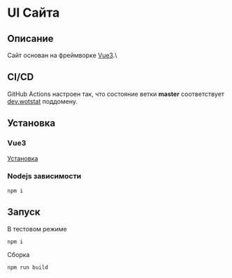# UI Сайта

## Описание
Сайт основан на фреймворке [Vue3](https://v3.vuejs.org/guide).\

## CI/CD
GitHub Actions настроен так, что состояние ветки **master** соответствует [dev.wotstat](https://dev.wotstat.soprachev.com/) поддомену.

## Установка
### Vue3
[Установка](https://v3.vuejs.org/guide/installation.html#release-notes)

### Nodejs зависимости
```
npm i
```


## Запуск

В тестовом режиме 

```
npm i
```

Сборка
```
npm run build
```